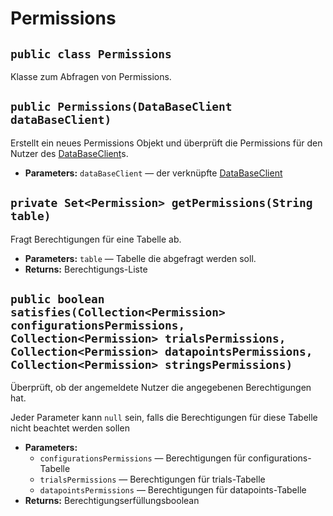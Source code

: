 # Permissions


## `public class Permissions`

Klasse zum Abfragen von Permissions.

## `public Permissions(DataBaseClient dataBaseClient)`

Erstellt ein neues Permissions Objekt und überprüft die Permissions für den Nutzer des [DataBaseClient](DataBaseClient.md)s.

 * **Parameters:** `dataBaseClient` — der verknüpfte [DataBaseClient](DataBaseClient.md)

## `private Set<Permission> getPermissions(String table)`

Fragt Berechtigungen für eine Tabelle ab.

 * **Parameters:** `table` — Tabelle die abgefragt werden soll.
 * **Returns:** Berechtigungs-Liste

## `public boolean satisfies(Collection<Permission> configurationsPermissions, Collection<Permission> trialsPermissions, Collection<Permission> datapointsPermissions, Collection<Permission> stringsPermissions)`

Überprüft, ob der angemeldete Nutzer die angegebenen Berechtigungen hat.



Jeder Parameter kann `null` sein, falls die Berechtigungen für diese Tabelle nicht beachtet werden sollen

 * **Parameters:**
   * `configurationsPermissions` — Berechtigungen für configurations-Tabelle
   * `trialsPermissions` — Berechtigungen für trials-Tabelle
   * `datapointsPermissions` — Berechtigungen für datapoints-Tabelle
 * **Returns:** Berechtigungserfüllungsboolean
